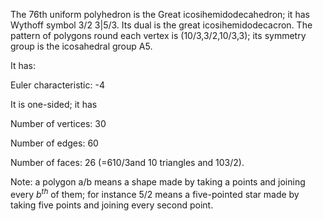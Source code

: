 The 76th uniform polyhedron is the Great icosihemidodecahedron; it has
Wythoff symbol 3/2 3|5/3. Its dual is the great icosihemidodecacron. The
pattern of polygons round each vertex is (10/3,3/2,10/3,3); its symmetry
group is the icosahedral group A5.

It has:

Euler characteristic: -4

It is one-sided; it has

Number of vertices: 30

Number of edges: 60

Number of faces: 26 (=6<span>10/3</span>and 10 triangles and
10<span>3/2</span>).

Note: a polygon a/b means a shape made by taking a points and joining
every $b^{th}$ of them; for instance 5/2 means a five-pointed star made
by taking five points and joining every second point.

